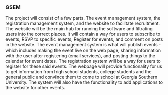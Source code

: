 ### GSEM


The project will consist of a few parts. The event management system, the registration management system, and the website to facilitate recruitment. The website will be the main hub for running the software and filtrating users into the correct places. It will contain a way for users to subscribe to events, RSVP to specific events, Register for events, and comment on posts in the website. The event management system is what will publish events - which includes making the event live on the web page, sharing information with the user after registering (email services), and posting things to the calendar for event dates. The registration system will be a way for users to register for these said events. The webpage will provide functionality for us to get information from high school students, college students and the general public and convince them to come to school at Georgia Southern University. The system will also have the functionality to add applications to the website for other events.
